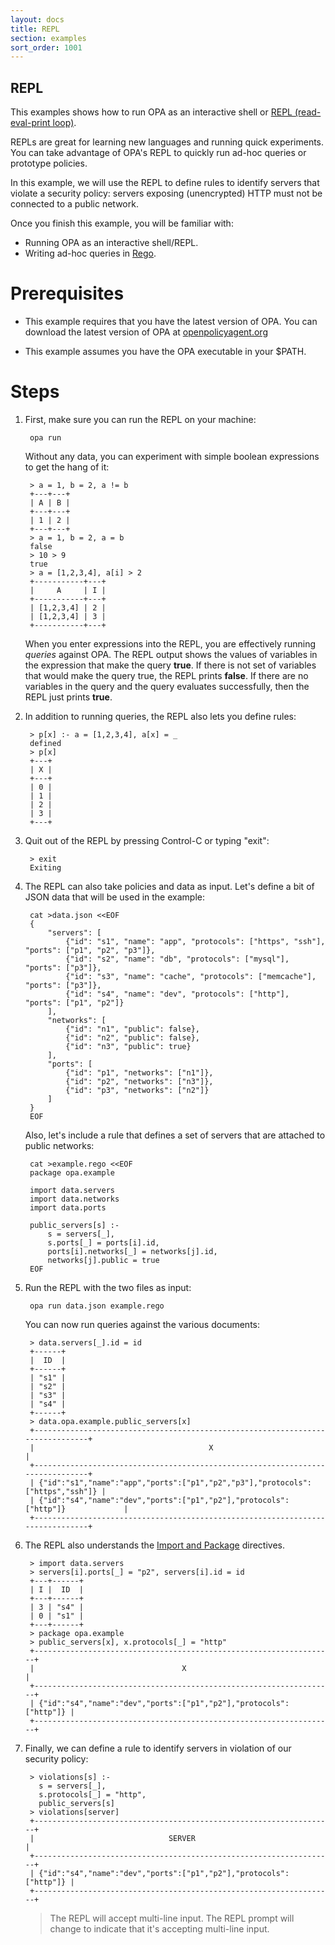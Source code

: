 ```yaml
---
layout: docs
title: REPL
section: examples
sort_order: 1001
---
```


REPL
----

This examples shows how to run OPA as an interactive shell or [REPL (read-eval-print loop)](https://en.wikipedia.org/wiki/Read–eval–print_loop).

REPLs are great for learning new languages and running quick experiments. You can take advantage of OPA's REPL to quickly
run ad-hoc queries or prototype policies.

In this example, we will use the REPL to define rules to identify servers that violate a security policy: servers exposing (unencrypted) HTTP must not be connected to a public network.

Once you finish this example, you will be familiar with:

- Running OPA as an interactive shell/REPL.
- Writing ad-hoc queries in [Rego](/docs/lang.html).

Prerequisites
=============

- This example requires that you have the latest version of OPA. You can download the latest version of OPA at [openpolicyagent.org](/index.html)

- This example assumes you have the OPA executable in your $PATH.

Steps
=====

1. First, make sure you can run the REPL on your machine:

        opa run

    Without any data, you can experiment with simple boolean expressions to get the hang of it:

        > a = 1, b = 2, a != b
        +---+---+
        | A | B |
        +---+---+
        | 1 | 2 |
        +---+---+
        > a = 1, b = 2, a = b
        false
        > 10 > 9
        true
        > a = [1,2,3,4], a[i] > 2
        +-----------+---+
        |     A     | I |
        +-----------+---+
        | [1,2,3,4] | 2 |
        | [1,2,3,4] | 3 |
        +-----------+---+

    When you enter expressions into the REPL, you are effectively running *queries* against OPA. The REPL output shows the values of variables in the expression that make the query **true**. If there is not set of variables that would make the query true, the REPL prints **false**. If there are no variables in the query and the query evaluates successfully, then the REPL just prints **true**.

1. In addition to running queries, the REPL also lets you define rules:

        > p[x] :- a = [1,2,3,4], a[x] = _
        defined
        > p[x]
        +---+
        | X |
        +---+
        | 0 |
        | 1 |
        | 2 |
        | 3 |
        +---+

1. Quit out of the REPL by pressing Control-C or typing "exit":

        > exit
        Exiting

1. The REPL can also take policies and data as input. Let's define a bit of JSON data that will be used in the example:

        cat >data.json <<EOF
        {
            "servers": [
                {"id": "s1", "name": "app", "protocols": ["https", "ssh"], "ports": ["p1", "p2", "p3"]},
                {"id": "s2", "name": "db", "protocols": ["mysql"], "ports": ["p3"]},
                {"id": "s3", "name": "cache", "protocols": ["memcache"], "ports": ["p3"]},
                {"id": "s4", "name": "dev", "protocols": ["http"], "ports": ["p1", "p2"]}
            ],
            "networks": [
                {"id": "n1", "public": false},
                {"id": "n2", "public": false},
                {"id": "n3", "public": true}
            ],
            "ports": [
                {"id": "p1", "networks": ["n1"]},
                {"id": "p2", "networks": ["n3"]},
                {"id": "p3", "networks": ["n2"]}
            ]
        }
        EOF

    Also, let's include a rule that defines a set of servers that are attached to public networks:

        cat >example.rego <<EOF
        package opa.example

        import data.servers
        import data.networks
        import data.ports

        public_servers[s] :-
            s = servers[_],
            s.ports[_] = ports[i].id,
            ports[i].networks[_] = networks[j].id,
            networks[j].public = true
        EOF

1. Run the REPL with the two files as input:

        opa run data.json example.rego

    You can now run queries against the various documents:

        > data.servers[_].id = id
        +------+
        |  ID  |
        +------+
        | "s1" |
        | "s2" |
        | "s3" |
        | "s4" |
        +------+
        > data.opa.example.public_servers[x]
        +-------------------------------------------------------------------------------+
        |                                       X                                       |
        +-------------------------------------------------------------------------------+
        | {"id":"s1","name":"app","ports":["p1","p2","p3"],"protocols":["https","ssh"]} |
        | {"id":"s4","name":"dev","ports":["p1","p2"],"protocols":["http"]}             |
        +-------------------------------------------------------------------------------+

1. The REPL also understands the [Import and Package](/docs/lang.html#modules) directives.

        > import data.servers
        > servers[i].ports[_] = "p2", servers[i].id = id
        +---+------+
        | I |  ID  |
        +---+------+
        | 3 | "s4" |
        | 0 | "s1" |
        +---+------+
        > package opa.example
        > public_servers[x], x.protocols[_] = "http"
        +-------------------------------------------------------------------+
        |                                 X                                 |
        +-------------------------------------------------------------------+
        | {"id":"s4","name":"dev","ports":["p1","p2"],"protocols":["http"]} |
        +-------------------------------------------------------------------+

1. Finally, we can define a rule to identify servers in violation of our security policy:

        > violations[s] :-
          s = servers[_],
          s.protocols[_] = "http",
          public_servers[s]
        > violations[server]
        +-------------------------------------------------------------------+
        |                              SERVER                               |
        +-------------------------------------------------------------------+
        | {"id":"s4","name":"dev","ports":["p1","p2"],"protocols":["http"]} |
        +-------------------------------------------------------------------+

    > The REPL will accept multi-line input. The REPL prompt will change to indicate that it's accepting multi-line input.
